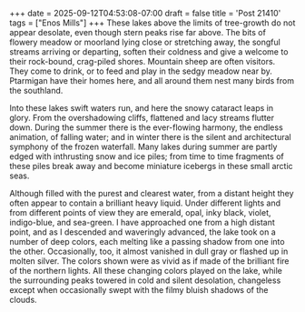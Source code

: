 +++
date = 2025-09-12T04:53:08-07:00
draft = false
title = 'Post 21410'
tags = ["Enos Mills"]
+++
These lakes above the limits of tree-growth do not appear desolate, even though stern peaks rise far above. The bits of flowery meadow or moorland lying close or stretching away, the songful streams arriving or departing, soften their coldness and give a welcome to their rock-bound, crag-piled shores. Mountain sheep are often visitors. They come to drink, or to feed and play in the sedgy meadow near by. Ptarmigan have their homes here, and all around them nest many birds from the southland.

Into these lakes swift waters run, and here the snowy cataract leaps in glory. From the overshadowing cliffs, flattened and lacy streams flutter down. During the summer there is the ever-flowing harmony, the endless animation, of falling water; and in winter there is the silent and architectural symphony of the frozen waterfall. Many lakes during summer are partly edged with inthrusting snow and ice piles; from time to time fragments of these piles break away and become miniature icebergs in these small arctic seas.

Although filled with the purest and clearest water, from a distant height they often appear to contain a brilliant heavy liquid. Under different lights and from different points of view they are emerald, opal, inky black, violet, indigo-blue, and sea-green. I have approached one from a high distant point, and as I descended and waveringly advanced, the lake took on a number of deep colors, each melting like a passing shadow from one into the other. Occasionally, too, it almost vanished in dull gray or flashed up in molten silver. The colors shown were as vivid as if made of the brilliant fire of the northern lights. All these changing colors played on the lake, while the surrounding peaks towered in cold and silent desolation, changeless except when occasionally swept with the filmy bluish shadows of the clouds.
